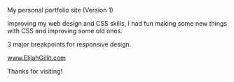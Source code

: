 My personal portfolio site (Version 1)

Improving my web design and CSS skills, I had fun making some new things with CSS and improving some old ones. 

3 major breakpoints for responsive design.

www.ElijahGillit.com

Thanks for visiting! 
